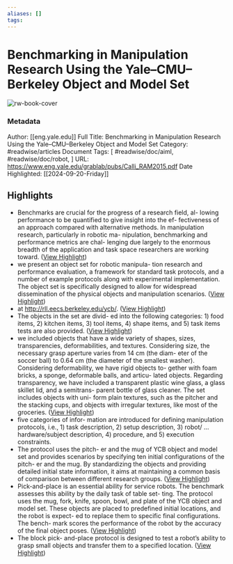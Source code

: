 ```yaml
---
aliases: []
tags:
---
```

# Benchmarking in Manipulation Research Using the Yale–CMU–Berkeley Object and Model Set

![rw-book-cover](https://readwise-assets.s3.amazonaws.com/static/images/article3.5c705a01b476.png)
### Metadata
Author: [[eng.yale.edu]]
Full Title: Benchmarking in Manipulation Research Using the Yale–CMU–Berkeley Object and Model Set
Category: #readwise/articles
Document Tags: [ #readwise/doc/aiml,  #readwise/doc/robot, ]
URL: https://www.eng.yale.edu/grablab/pubs/Calli_RAM2015.pdf
Date Highlighted: [[2024-09-20-Friday]]

## Highlights
- Benchmarks are crucial for the progress of a research field, al-
  lowing performance to be quantified to give insight into the ef-
  fectiveness of an approach compared with alternative
  methods. In manipulation research, particularly in robotic ma-
  nipulation, benchmarking and performance metrics are chal-
  lenging due largely to the enormous breadth of the application
  and task space researchers are working toward. ([View Highlight](https://read.readwise.io/read/01gppregzsgv279v8a2ymqs3x3))
- we present an object set for robotic manipula-
  tion research and performance evaluation, a framework for
  standard task protocols, and a number of example protocols
  along with experimental implementation. The object set is
  specifically designed to allow for widespread dissemination of
  the physical objects and manipulation scenarios. ([View Highlight](https://read.readwise.io/read/01gpprbcb3djw4zake0n4rkrz0))
- at http://rll.eecs.berkeley.edu/ycb/. ([View Highlight](https://read.readwise.io/read/01gppv85gr10hqfdj6nsxxgsjc))
- The objects in the set are divid-
  ed into the following categories: 1) food items, 2) kitchen
  items, 3) tool items, 4) shape items, and 5) task items tests are
  also provided. ([View Highlight](https://read.readwise.io/read/01gpps8653xkwhdp8j9kbh7wvj))
- we included objects that have a wide variety of shapes,
  sizes, transparencies, deformabilities, and textures. Considering
  size, the necessary grasp aperture varies from 14 cm (the diam-
  eter of the soccer ball) to 0.64 cm (the diameter of the smallest
  washer). Considering deformability, we have rigid objects to-
  gether with foam bricks, a sponge, deformable balls, and articu-
  lated objects. Regarding transparency, we have included a
  transparent plastic wine glass, a glass skillet lid, and a semitrans-
  parent bottle of glass cleaner. The set includes objects with uni-
  form plain textures, such as the pitcher and the stacking cups,
  and objects with irregular textures, like most of the groceries. ([View Highlight](https://read.readwise.io/read/01gppsg81p57r1amwms1rcfns5))
- five categories of infor-
  mation are introduced for defining manipulation protocols,
  i.e., 1) task description, 2) setup description, 3) robot/ ... hardware/subject description, 4) procedure, and 5) execution
  constraints.
- The protocol uses the pitch-
  er and the mug of YCB object and model set and provides
  scenarios by specifying ten initial configurations of the pitch-
  er and the mug. By standardizing the objects and providing
  detailed initial state information, it aims at maintaining a
  common basis of comparison between different research
  groups. ([View Highlight](https://read.readwise.io/read/01gpptq762q462r21y0smprdbv))
- Pick-and-place is an essential ability for service robots. The
  benchmark assesses this ability by the daily task of table set-
  ting. The protocol uses the mug, fork, knife, spoon, bowl, and
  plate of the YCB object and model set. These objects are
  placed to predefined initial locations, and the robot is expect-
  ed to replace them to specific final configurations. The bench-
  mark scores the performance of the robot by the accuracy of
  the final object poses. ([View Highlight](https://read.readwise.io/read/01gpptx1wvpktpwnz955ssbn69))
- The block pick-
  and-place protocol is designed to test a robot’s ability to
  grasp small objects and transfer them to a specified location. ([View Highlight](https://read.readwise.io/read/01gppv1m68nhzwha36e9nea9nh))
